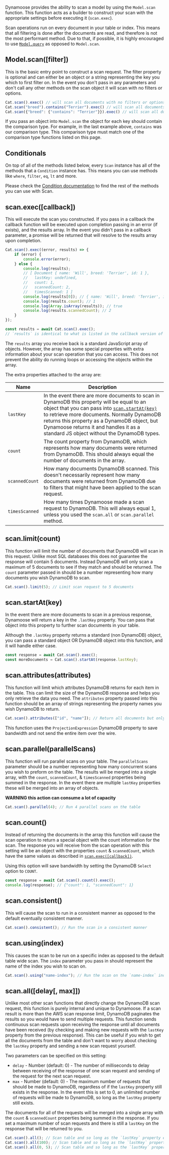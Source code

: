 Dynamoose provides the ability to scan a model by using the `Model.scan` function. This function acts as a builder to construct your scan with the appropriate settings before executing it (`scan.exec`).

Scan operations run on every document in your table or index. This means that all filtering is done after the documents are read, and therefore is not the most performant method. Due to that, if possible, it is highly encouraged to use [`Model.query`](Query.md) as opposed to `Model.scan`.

## Model.scan([filter])

This is the basic entry point to construct a scan request. The filter property is optional and can either be an object or a string representing the key you which to first filter on. In the event you don't pass in any parameters and don't call any other methods on the scan object it will scan with no filters or options.

```js
Cat.scan().exec() // will scan all documents with no filters or options
Cat.scan("breed").contains("Terrier").exec() // will scan all documents and filter all documents where the key `breed` contains `Terrier`
Cat.scan({"breed": {"contains": "Terrier"}}).exec() // will scan all documents and filter all documents where the key `breed` contains `Terrier`
```

If you pass an object into `Model.scan` the object for each key should contain the comparison type. For example, in the last example above, `contains` was our comparison type. This comparison type must match one of the comparison type functions listed on this page.

## Conditionals

On top of all of the methods listed below, every `Scan` instance has all of the methods that a `Condition` instance has. This means you can use methods like `where`, `filter`, `eq`, `lt` and more.

Please check the [Condition documentation](Condition.md) to find the rest of the methods you can use with Scan.

## scan.exec([callback])

This will execute the scan you constructed. If you pass in a callback the callback function will be executed upon completion passing in an error (if exists), and the results array. In the event you didn't pass in a callback parameter, a promise will be returned that will resolve to the results array upon completion.

```js
Cat.scan().exec((error, results) => {
	if (error) {
		console.error(error);
	} else {
		console.log(results);
		// [ Document { name: 'Will', breed: 'Terrier', id: 1 },
		//   lastKey: undefined,
		//   count: 1,
		//   scannedCount: 2,
		//   timesScanned: 1 ]
		console.log(results[0]); // { name: 'Will', breed: 'Terrier', id: 1 }
		console.log(results.count); // 1
		console.log(Array.isArray(results)); // true
		console.log(results.scannedCount); // 2
	}
});
```

```js
const results = await Cat.scan().exec();
// `results` is identical to what is listed in the callback version of this function.
```

The `results` array you receive back is a standard JavaScript array of objects. However, the array has some special properties with extra information about your scan operation that you can access. This does not prevent the ability do running loops or accessing the objects within the array.

The extra properties attached to the array are:

| Name | Description |
|---|---|
| `lastKey` | In the event there are more documents to scan in DynamoDB this property will be equal to an object that you can pass into [`scan.startAt(key)`](#scanstartatkey) to retrieve more documents. Normally DynamoDB returns this property as a DynamoDB object, but Dynamoose returns it and handles it as a standard JS object without the DynamoDB types. |
| `count` | The count property from DynamoDB, which represents how many documents were returned from DynamoDB. This should always equal the number of documents in the array. |
| `scannedCount` | How many documents DynamoDB scanned. This doesn't necessarily represent how many documents were returned from DynamoDB due to filters that might have been applied to the scan request. |
| `timesScanned` | How many times Dynamoose made a scan request to DynamoDB. This will always equal 1, unless you used the `scan.all` or `scan.parallel` method. |

## scan.limit(count)

This function will limit the number of documents that DynamoDB will scan in this request. Unlike most SQL databases this does not guarantee the response will contain 5 documents. Instead DynamoDB will only scan a maximum of 5 documents to see if they match and should be returned. The `count` parameter passed in should be a number representing how many documents you wish DynamoDB to scan.

```js
Cat.scan().limit(5); // Limit scan request to 5 documents
```

## scan.startAt(key)

In the event there are more documents to scan in a previous response, Dynamoose will return a key in the `.lastKey` property. You can pass that object into this property to further scan documents in your table.

Although the `.lastKey` property returns a standard (non DynamoDB) object, you can pass a standard object OR DynamoDB object into this function, and it will handle either case.

```js
const response = await Cat.scan().exec();
const moreDocuments = Cat.scan().startAt(response.lastKey);
```

## scan.attributes(attributes)

This function will limit which attributes DynamoDB returns for each item in the table. This can limit the size of the DynamoDB response and helps you only retrieve the data you need. The `attributes` property passed into this function should be an array of strings representing the property names you wish DynamoDB to return.

```js
Cat.scan().attributes(["id", "name"]); // Return all documents but only return the `id` & `name` properties for each item
```

This function uses the `ProjectionExpression` DynamoDB property to save bandwidth and not send the entire item over the wire.

## scan.parallel(parallelScans)

This function will run parallel scans on your table. The `parallelScans` parameter should be a number representing how many concurrent scans you wish to preform on the table. The results will be merged into a single array, with the `count`, `scannedCount`, & `timesScanned` properties being summed in the response. In the event there are multiple `lastKey` properties these will be merged into an array of objects.

**WARNING this action can consume a lot of capacity**

```js
Cat.scan().parallel(4); // Run 4 parallel scans on the table
```

## scan.count()

Instead of returning the documents in the array this function will cause the scan operation to return a special object with the count information for the scan. The response you will receive from the scan operation with this setting will be an object with the properties `count` & `scannedCount`, which have the same values as described in [`scan.exec([callback])`](#scanexeccallback).

Using this option will save bandwidth by setting the DynamoDB `Select` option to `COUNT`.

```js
const response = await Cat.scan().count().exec();
console.log(response); // {"count": 1, "scannedCount": 1}
```

## scan.consistent()

This will cause the scan to run in a consistent manner as opposed to the default eventually consistent manner.

```js
Cat.scan().consistent(); // Run the scan in a consistent manner
```

## scan.using(index)

This causes the scan to be run on a specific index as opposed to the default table wide scan. The `index` parameter you pass in should represent the name of the index you wish to scan on.

```js
Cat.scan().using("name-index"); // Run the scan on the `name-index` index
```

## scan.all([delay[, max]])

Unlike most other scan functions that directly change the DynamoDB scan request, this function is purely internal and unique to Dynamoose. If a scan result is more than the AWS scan response limit, DynamoDB paginates the results so you would have to send multiple requests. This function sends continuous scan requests upon receiving the response until all documents have been received (by checking and making new requests with the `lastKey` property from the previous response). This can be useful if you wish to get all the documents from the table and don't want to worry about checking the `lastKey` property and sending a new scan request yourself.

Two parameters can be specified on this setting:

- `delay` - Number (default: 0) - The number of milliseconds to delay between receiving of the response of one scan request and sending of the request for the next scan request.
- `max` - Number (default: 0) - The maximum number of requests that should be made to DynamoDB, regardless of if the `lastKey` property still exists in the response. In the event this is set to 0, an unlimited number of requests will be made to DynamoDB, so long as the `lastKey` property still exists.

The documents for all of the requests will be merged into a single array with the `count` & `scannedCount` properties being summed in the response. If you set a maximum number of scan requests and there is still a `lastKey` on the response that will be returned to you.

```js
Cat.scan().all(); // Scan table and so long as the `lastKey` property exists continuously scan the table to retrieve all documents
Cat.scan().all(100); // Scan table and so long as the `lastKey` property exists continuously scan the table to retrieve all documents with a 100 ms delay before the next scan request
Cat.scan().all(0, 5); // Scan table and so long as the `lastKey` property exists continuously scan the table to retrieve all documents with a maximum of 5 requests total
```
